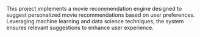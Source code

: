 This project implements a movie recommendation engine designed to suggest personalized movie recommendations based on user preferences. Leveraging machine learning and data science techniques, the system ensures relevant suggestions to enhance user experience.
